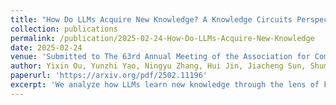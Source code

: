 ```yaml
---
title: "How Do LLMs Acquire New Knowledge? A Knowledge Circuits Perspective on Continual Pre-Training"
collection: publications
permalink: /publication/2025-02-24-How-Do-LLMs-Acquire-New-Knowledge
date: 2025-02-24
venue: 'Submitted to The 63rd Annual Meeting of the Association for Computational Linguistics (ACL 2025) '
author: Yixin Ou, Yunzhi Yao, Ningyu Zhang, Hui Jin, Jiacheng Sun, Shumin Deng, Zhenguo Li, Huajun Chen
paperurl: 'https://arxiv.org/pdf/2502.11196'
excerpt: 'We analyze how LLMs learn new knowledge through the lens of knowledge circuit evolution, identifying computational subgraphs that facilitate knowledge storage and processing. '
---
```

<!-- excerpt: 'This paper is about the number 1. The number 2 is left for future work.' -->
<!-- citation: 'Jin, Hui, et al. &quot Noisy Subgraph Isomorphisms on Multiplex Networks. &quot <i>2019 IEEE International Conference on Big Data (Big Data)</i>. IEEE Computer Society, 2019.' -->

<!-- This paper is about the number 1. The number 2 is left for future work. -->

<!-- [Download paper here](https://www.math.ucla.edu/~bertozzi/papers/HuiJin-UCLA-Final-BIGDATA2019.pdf) -->
<!-- https://www.computer.org/csdl/proceedings-article/big-data/2019/09005645/1hJrOpGmfNm -->
<!-- Recommended citation: Your Name, You. (2009). "Paper Title Number 1." <i>Journal 1</i>. 1(1). -->
